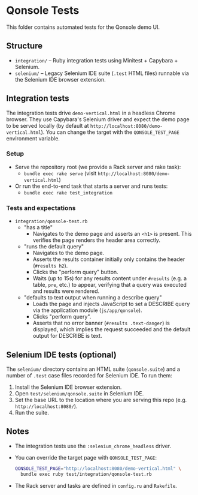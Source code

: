 # Qonsole Tests

This folder contains automated tests for the Qonsole demo UI.

## Structure

- `integration/` – Ruby integration tests using Minitest + Capybara + Selenium.
- `selenium/` – Legacy Selenium IDE suite (`.test` HTML files) runnable via
  the Selenium IDE browser extension.

## Integration tests

The integration tests drive `demo-vertical.html` in a headless Chrome browser.
They use Capybara's Selenium driver and expect the demo page to be served
locally (by default at `http://localhost:8080/demo-vertical.html`). You can
change the target with the `QONSOLE_TEST_PAGE` environment variable.

### Setup

- Serve the repository root (we provide a Rack server and rake task):
  - `bundle exec rake serve` (visit `http://localhost:8080/demo-vertical.html`)
- Or run the end-to-end task that starts a server and runs tests:
  - `bundle exec rake test_integration`

### Tests and expectations

- `integration/qonsole-test.rb`
  - "has a title"
    - Navigates to the demo page and asserts an `<h1>` is present. This
      verifies the page renders the header area correctly.
  - "runs the default query"
    - Navigates to the demo page.
    - Asserts the results container initially only contains the header
      (`#results h2`).
    - Clicks the "perform query" button.
    - Waits (up to 15s) for any results content under `#results` (e.g. a table,
      `pre`, etc.) to appear, verifying that a query was executed and results
      were rendered.
  - "defaults to text output when running a describe query"
    - Loads the page and injects JavaScript to set a DESCRIBE query via the
      application module (`js/app/qonsole`).
    - Clicks "perform query".
    - Asserts that no error banner (`#results .text-danger`) is displayed,
      which implies the request succeeded and the default output for DESCRIBE
      is text.

## Selenium IDE tests (optional)

The `selenium/` directory contains an HTML suite (`qonsole.suite`) and a number
of `.test` case files recorded for Selenium IDE. To run them:

1. Install the Selenium IDE browser extension.
2. Open `test/selenium/qonsole.suite` in Selenium IDE.
3. Set the base URL to the location where you are serving this repo (e.g.
   `http://localhost:8080/`).
4. Run the suite.

## Notes

- The integration tests use the `:selenium_chrome_headless` driver.
- You can override the target page with `QONSOLE_TEST_PAGE`:

  ```bash
  QONSOLE_TEST_PAGE="http://localhost:8080/demo-vertical.html" \
    bundle exec ruby test/integration/qonsole-test.rb
  ```

- The Rack server and tasks are defined in `config.ru` and `Rakefile`.
